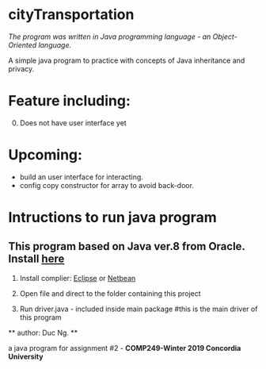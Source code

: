 # cityTransportation <in testing mode>

*The program was written in Java programming language - an Object-Oriented language.*

A simple java program to practice with concepts of Java inheritance and privacy. 

# Feature including:
0. Does not have user interface yet


# Upcoming:
+ build an user interface for interacting.
+ config copy constructor for array to avoid back-door.

# Intructions to run java program
## This program based on Java ver.8 from Oracle. Install [here](https://www.oracle.com/technetwork/java/javase/downloads/jdk8-downloads-2133151.html)
1. Install complier: [Eclipse](https://www.eclipse.org/downloads/packages/installer) or [Netbean](https://netbeans.apache.org/download/index.html)

2. Open file and direct to the folder containing this project

3.  Run driver.java - included inside main package #this is the main driver of this program


** author: Duc Ng. **

<DukeNgn>

a java program for assignment #2 - **COMP249-Winter 2019 Concordia University**

